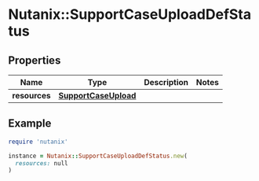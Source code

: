 # Nutanix::SupportCaseUploadDefStatus

## Properties

| Name | Type | Description | Notes |
| ---- | ---- | ----------- | ----- |
| **resources** | [**SupportCaseUpload**](SupportCaseUpload.md) |  |  |

## Example

```ruby
require 'nutanix'

instance = Nutanix::SupportCaseUploadDefStatus.new(
  resources: null
)
```

